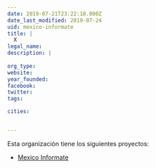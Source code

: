 ```yaml
---
date: 2019-07-21T23:22:18.000Z
date_last_modified: 2019-07-24
uid: mexico-informate
title: |
  X
legal_name: 
description: |
  
org_type: 
website: 
year_founded: 
facebook: 
twitter: 
tags:

cities: 


---
```


Esta organización tiene los siguientes proyectos:

- [Mexico Informate](/proyectos/mexico-informate)
